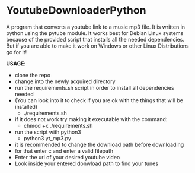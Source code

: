 # YoutubeDownloaderPython

A program that converts a youtube link to a music mp3 file. It is written in python using the pytube module. It works best for Debian Linux systems because of the provided script that installs all the needed dependencies. But if you are able to make it work on Windows or other Linux Distributions go for it!

**USAGE**:
- clone the repo
- change into the newly acquired directory
- run the requirements.sh script in order to install all dependencies needed
- (You can look into it to check if you are ok with the things that will be installed)
    - ./requirements.sh
- if it does not work try making it executable with the command:
    - chmod +x ./requirements.sh
- run the script with python3 
    - python3 yt_mp3.py
- it is recommended to change the download path before downloading
- for that enter c and enter a valid filepath
- Enter the url of your desired youtube video
- Look inside your entered donwload path to find your tunes